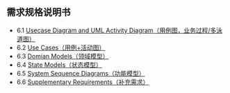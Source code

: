 ## 需求规格说明书
* 6.1 [Usecase Diagram and UML Activity Diagram（用例图，业务过程/多泳道图）](./UsecaseDiagram和泳道图.md)
* 6.2 [Use Cases（用例+活动图）](./UseCases用例+活动图.md)
* 6.3 [Domian Models（领域模型）](./domian.md)
* 6.4 [State Models（状态模型）](./StateModels.md)
* 6.5 [System Sequence Diagrams（功能模型）](./SystemSequenceDiagrams.md)
* 6.6 [Supplementary Requirements（补充需求）](./SupplementaryRequirements.md)
